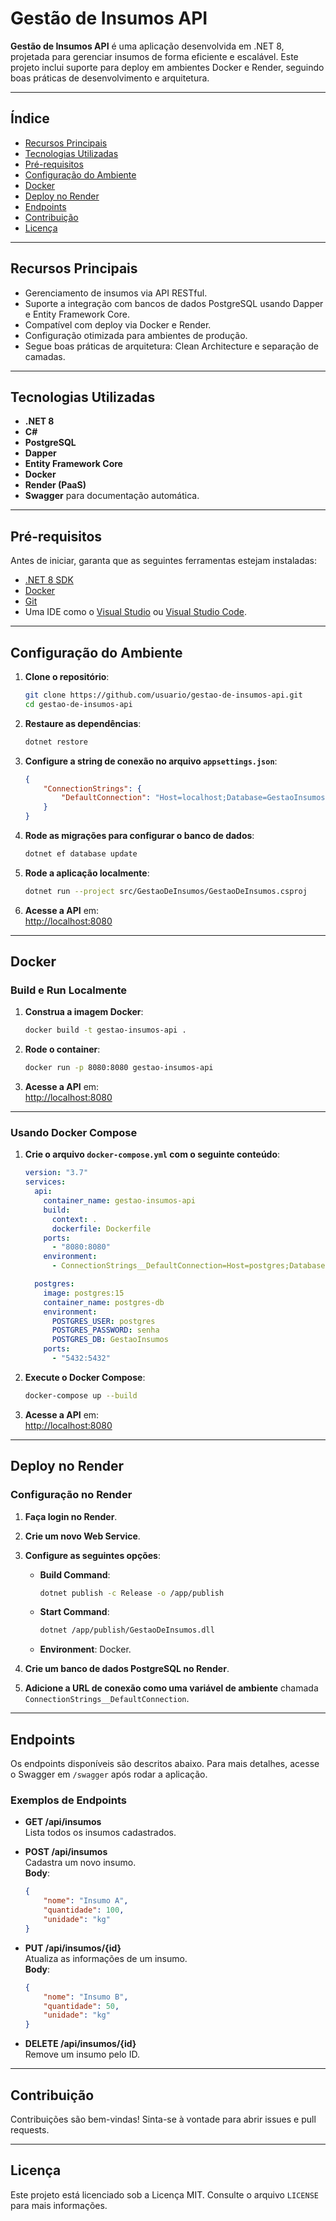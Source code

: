 
# Gestão de Insumos API

**Gestão de Insumos API** é uma aplicação desenvolvida em .NET 8, projetada para gerenciar insumos de forma eficiente e escalável. Este projeto inclui suporte para deploy em ambientes Docker e Render, seguindo boas práticas de desenvolvimento e arquitetura.

---

## **Índice**
- [Recursos Principais](#recursos-principais)
- [Tecnologias Utilizadas](#tecnologias-utilizadas)
- [Pré-requisitos](#pré-requisitos)
- [Configuração do Ambiente](#configuração-do-ambiente)
- [Docker](#docker)
- [Deploy no Render](#deploy-no-render)
- [Endpoints](#endpoints)
- [Contribuição](#contribuição)
- [Licença](#licença)

---

## **Recursos Principais**

- Gerenciamento de insumos via API RESTful.
- Suporte a integração com bancos de dados PostgreSQL usando Dapper e Entity Framework Core.
- Compatível com deploy via Docker e Render.
- Configuração otimizada para ambientes de produção.
- Segue boas práticas de arquitetura: Clean Architecture e separação de camadas.

---

## **Tecnologias Utilizadas**

- **.NET 8**
- **C#**
- **PostgreSQL**
- **Dapper**
- **Entity Framework Core**
- **Docker**
- **Render (PaaS)**
- **Swagger** para documentação automática.

---

## **Pré-requisitos**

Antes de iniciar, garanta que as seguintes ferramentas estejam instaladas:

- [.NET 8 SDK](https://dotnet.microsoft.com/)
- [Docker](https://www.docker.com/)
- [Git](https://git-scm.com/)
- Uma IDE como o [Visual Studio](https://visualstudio.microsoft.com/) ou [Visual Studio Code](https://code.visualstudio.com/).

---

## **Configuração do Ambiente**

1. **Clone o repositório**:

   ```bash
   git clone https://github.com/usuario/gestao-de-insumos-api.git
   cd gestao-de-insumos-api
   ```

2. **Restaure as dependências**:

   ```bash
   dotnet restore
   ```

3. **Configure a string de conexão no arquivo `appsettings.json`**:

   ```json
   {
       "ConnectionStrings": {
           "DefaultConnection": "Host=localhost;Database=GestaoInsumos;Username=postgres;Password=senha"
       }
   }
   ```

4. **Rode as migrações para configurar o banco de dados**:

   ```bash
   dotnet ef database update
   ```

5. **Rode a aplicação localmente**:

   ```bash
   dotnet run --project src/GestaoDeInsumos/GestaoDeInsumos.csproj
   ```

6. **Acesse a API** em:  
   [http://localhost:8080](http://localhost:8080)

---

## **Docker**

### **Build e Run Localmente**

1. **Construa a imagem Docker**:

   ```bash
   docker build -t gestao-insumos-api .
   ```

2. **Rode o container**:

   ```bash
   docker run -p 8080:8080 gestao-insumos-api
   ```

3. **Acesse a API** em:  
   [http://localhost:8080](http://localhost:8080)

---

### **Usando Docker Compose**

1. **Crie o arquivo `docker-compose.yml` com o seguinte conteúdo**:

   ```yaml
   version: "3.7"
   services:
     api:
       container_name: gestao-insumos-api
       build:
         context: .
         dockerfile: Dockerfile
       ports:
         - "8080:8080"
       environment:
         - ConnectionStrings__DefaultConnection=Host=postgres;Database=GestaoInsumos;Username=postgres;Password=senha

     postgres:
       image: postgres:15
       container_name: postgres-db
       environment:
         POSTGRES_USER: postgres
         POSTGRES_PASSWORD: senha
         POSTGRES_DB: GestaoInsumos
       ports:
         - "5432:5432"
   ```

2. **Execute o Docker Compose**:

   ```bash
   docker-compose up --build
   ```

3. **Acesse a API** em:  
   [http://localhost:8080](http://localhost:8080)

---

## **Deploy no Render**

### **Configuração no Render**

1. **Faça login no Render**.

2. **Crie um novo Web Service**.

3. **Configure as seguintes opções**:

   - **Build Command**:  
     ```bash
     dotnet publish -c Release -o /app/publish
     ```

   - **Start Command**:  
     ```bash
     dotnet /app/publish/GestaoDeInsumos.dll
     ```

   - **Environment**: Docker.

4. **Crie um banco de dados PostgreSQL no Render**.

5. **Adicione a URL de conexão como uma variável de ambiente** chamada `ConnectionStrings__DefaultConnection`.

---

## **Endpoints**

Os endpoints disponíveis são descritos abaixo. Para mais detalhes, acesse o Swagger em `/swagger` após rodar a aplicação.

### **Exemplos de Endpoints**

- **GET /api/insumos**  
  Lista todos os insumos cadastrados.

- **POST /api/insumos**  
  Cadastra um novo insumo.  
  **Body**:

  ```json
  {
      "nome": "Insumo A",
      "quantidade": 100,
      "unidade": "kg"
  }
  ```

- **PUT /api/insumos/{id}**  
  Atualiza as informações de um insumo.  
  **Body**:

  ```json
  {
      "nome": "Insumo B",
      "quantidade": 50,
      "unidade": "kg"
  }
  ```

- **DELETE /api/insumos/{id}**  
  Remove um insumo pelo ID.

---

## **Contribuição**

Contribuições são bem-vindas! Sinta-se à vontade para abrir issues e pull requests.

---

## **Licença**

Este projeto está licenciado sob a Licença MIT. Consulte o arquivo `LICENSE` para mais informações.
